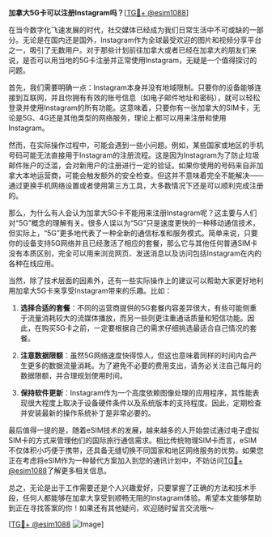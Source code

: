 **加拿大5G卡可以注册Instagram吗？**[[TG💪+ @esim1088](https://t.me/s/esim1088)]

在当今数字化飞速发展的时代，社交媒体已经成为我们日常生活中不可或缺的一部分。无论是在国内还是国外，Instagram作为全球最受欢迎的图片和视频分享平台之一，吸引了无数用户。对于那些计划前往加拿大或者已经在加拿大的朋友们来说，是否可以用当地的5G卡注册并正常使用Instagram，无疑是一个值得探讨的问题。

首先，我们需要明确一点：Instagram本身并没有地域限制。只要你的设备能够连接到互联网，并且你拥有有效的账号信息（如电子邮件地址和密码），就可以轻松登录并使用Instagram的所有功能。这意味着，只要你有一张加拿大的SIM卡，无论是5G、4G还是其他类型的网络服务，理论上都可以用来注册和使用Instagram。

然而，在实际操作过程中，可能会遇到一些小问题。例如，某些国家或地区的手机号码可能无法直接用于Instagram的注册流程。这是因为Instagram为了防止垃圾邮件账户的泛滥，会对新用户的注册进行一定的验证。如果你使用的号码来自非加拿大本地运营商，可能会触发额外的安全检查。但这并不意味着完全不能解决——通过更换手机网络设置或者使用第三方工具，大多数情况下还是可以顺利完成注册的。

那么，为什么有人会认为加拿大5G卡不能用来注册Instagram呢？这主要与人们对“5G”概念的理解有关。很多人误以为“5G”只是速度更快的一种移动通信技术，但实际上，“5G”更多地代表了一种全新的通信标准和服务模式。简单来说，只要你的设备支持5G网络并且已经激活了相应的套餐，那么它与其他任何普通SIM卡没有本质区别，完全可以用来浏览网页、发送消息以及访问包括Instagram在内的各种在线应用。

当然，除了技术层面的因素外，还有一些实际操作上的建议可以帮助大家更好地利用加拿大5G卡来享受Instagram带来的乐趣。比如：

1. **选择合适的套餐**：不同的运营商提供的5G套餐内容差异很大，有些可能侧重于流量消耗较大的流媒体播放，而另一些则更注重通话质量和短信功能。因此，在购买5G卡之前，一定要根据自己的需求仔细挑选最适合自己情况的套餐。

2. **注意数据限额**：虽然5G网络速度快得惊人，但这也意味着同样的时间内会产生更多的数据流量消耗。为了避免不必要的费用支出，请务必关注自己每月的数据限额，并合理规划使用时间。

3. **保持软件更新**：Instagram作为一个高度依赖图像处理的应用程序，其性能表现很大程度上取决于设备硬件条件以及系统版本的支持程度。因此，定期检查并安装最新的操作系统补丁是非常必要的。

最后值得一提的是，随着eSIM技术的发展，越来越多的人开始尝试通过电子虚拟SIM卡的方式来管理他们的国际旅行通信需求。相比传统物理SIM卡而言，eSIM不仅体积小巧便于携带，还具备无缝切换不同国家和地区网络服务的优势。如果您正在考虑将eSIM作为一种替代方案加入到您的通讯计划中，不妨访问[TG💪+ @esim1088](https://t.me/s/esim1088)了解更多相关信息。

总之，无论是出于工作需要还是个人兴趣爱好，只要掌握了正确的方法和技术手段，任何人都能够在加拿大享受到顺畅无阻的Instagram体验。希望本文能够帮助到正在寻找答案的你！如果还有其他疑问，欢迎随时留言交流哦～

[[TG💪+ @esim1088](https://t.me/s/esim1088) ![Image](https://i.postimg.cc/4NQfJmqS/Snipaste-2025-05-13-00-14-12.png)]